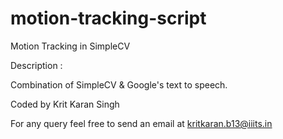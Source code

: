 # motion-tracking-script


Motion Tracking in SimpleCV

Description :

Combination of SimpleCV & Google's text to speech.


Coded by Krit Karan Singh

For any query feel free to send an email at kritkaran.b13@iiits.in



